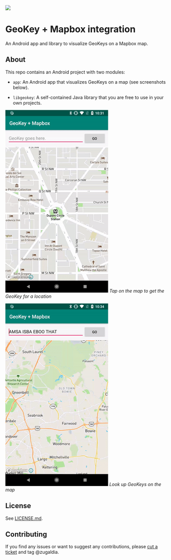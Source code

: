 ![](https://codebuild.us-east-1.amazonaws.com/badges?uuid=eyJlbmNyeXB0ZWREYXRhIjoiV2JWL1NFNVRzR2tDYTVFbUFXSjdXbWJFRncvWCs3cDN0RDFRVFdKME1STjU1VkVHdTZpUVRrZE1rZmZYZmlyOGZEdWU0VWR6MTJGYzA4MnZDV1JHUnZZPSIsIml2UGFyYW1ldGVyU3BlYyI6IkxOSkRIOSs3Vm1hMWdPUGUiLCJtYXRlcmlhbFNldFNlcmlhbCI6MX0%3D&branch=master)

# GeoKey + Mapbox integration

An Android app and library to visualize GeoKeys on a Mapbox map.

## About

This repo contains an Android project with two modules:

- `app`: An Android app that visualizes GeoKeys on a map (see screenshots below).

- `libgeokey`: A self-contained Java library that you are free to use in your own projects.

![](/assets/device-2019-01-23-223206.gif)
_Tap on the map to get the GeoKey for a location_

![](/assets/device-2019-01-23-223403.gif)
_Look up GeoKeys on the map_

## License

See [LICENSE.md](/LICENSE.md).

## Contributing

If you find any issues or want to suggest any contributions, please [cut a ticket](https://github.com/zugaldia/geokey-mapbox/issues) and tag @zugaldia.

